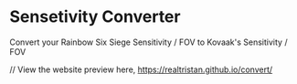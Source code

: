 # Sensetivity Converter
Convert your Rainbow Six Siege Sensitivity / FOV to Kovaak's Sensitivity / FOV

// View the website preview here, https://realtristan.github.io/convert/










